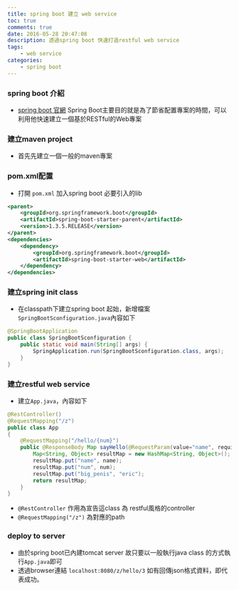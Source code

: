 ```yaml
---
title: spring boot 建立 web service
toc: true
comments: true
date: 2016-05-28 20:47:08
description: 透過spring boot 快速打造restful web service
tags:
    - web service
categories:
    - spring boot
---
```

### spring boot 介紹
* [spring boot 官網](http://projects.spring.io/spring-boot/) Spring Boot主要目的就是為了節省配置專案的時間，可以利用他快速建立一個基於RESTful的Web專案

### 建立maven project
* 首先先建立一個一般的maven專案

### pom.xml配置
* 打開 `pom.xml` 加入spring boot 必要引入的lib
``` xml
<parent>
    <groupId>org.springframework.boot</groupId>
    <artifactId>spring-boot-starter-parent</artifactId>
    <version>1.3.5.RELEASE</version>
</parent>
<dependencies>
    <dependency>
        <groupId>org.springframework.boot</groupId>
        <artifactId>spring-boot-starter-web</artifactId>
    </dependency>
</dependencies>
```
### 建立spring init class
* 在classpath下建立spring boot 起始，新增檔案`SpringBootSconfiguration.java`內容如下
``` java
@SpringBootApplication
public class SpringBootSconfiguration {
    public static void main(String[] args) {
        SpringApplication.run(SpringBootSconfiguration.class, args);
    }
}
```

### 建立restful web service
* 建立`App.java`，內容如下
```java
@RestController()
@RequestMapping("/z")
public class App
{
    @RequestMapping("/hello/{num}")
    public @ResponseBody Map sayHello(@RequestParam(value="name", required=false, defaultValue="Stranger") String name,@PathVariable int num) {
    	Map<String, Object> resultMap = new HashMap<String, Object>();
    	resultMap.put("name", name);
    	resultMap.put("num", num);
    	resultMap.put("big_penis", "eric");
    	return resultMap;
    }
}
```
* `@RestController` 作用為宣告這class 為 restful風格的controller
* `@RequestMapping("/z")` 為對應的path

### deploy to server
* 由於spring boot已內建tomcat server 故只要以一般執行java class 的方式執行`App.java`即可
* 透過browser連結 `localhost:8080/z/hello/3` 如有回傳json格式資料，即代表成功。
